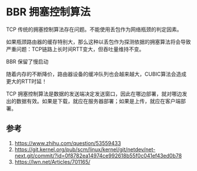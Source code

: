 # BBR 拥塞控制算法

<!--
ID: ece779d7-e585-47ba-942c-b708861271f2
Status: draft
Date: 2020-05-28T14:09:32
Modified: 2020-05-28T14:09:32
wp_id: 1057
-->

TCP 传统的拥塞控制算法存在问题。不能使用丢包作为网络瓶颈的判定因素。

如果瓶颈路由器的缓存特别大，那么这种以丢包作为探测依据的拥塞算法将会导致严重问题：TCP链路上长时间RTT变大，但吞吐量维持不变。

BBR 保留了慢启动

随着内存的不断降价，路由器设备的缓冲队列也会越来越大，CUBIC算法会造成更大的RTT时延！


TCP 拥塞控制算法是数据的发送端决定发送窗口，因此在哪边部署，就对哪边发出的数据有效。如果是下载，就应在服务器部署；如果是上传，就应在客户端部署。

## 参考

1. https://www.zhihu.com/question/53559433
2. https://git.kernel.org/pub/scm/linux/kernel/git/netdev/net-next.git/commit/?id=0f8782ea14974ce992618b55f0c041ef43ed0b78
3. https://lwn.net/Articles/701165/
